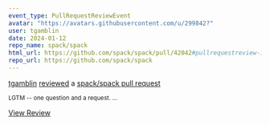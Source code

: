 ```yaml
---
event_type: PullRequestReviewEvent
avatar: "https://avatars.githubusercontent.com/u/299842?"
user: tgamblin
date: 2024-01-12
repo_name: spack/spack
html_url: https://github.com/spack/spack/pull/42042#pullrequestreview-1817067677
repo_url: https://github.com/spack/spack
---
```


<a href='https://github.com/tgamblin' target='_blank'>tgamblin</a> <a href='https://github.com/spack/spack/pull/42042#pullrequestreview-1817067677' target='_blank'>reviewed</a> a <a href='https://github.com/spack/spack/pull/42042' target='_blank'>spack/spack pull request</a>

<small>LGTM -- one question and a request....</small>

<a href='https://github.com/spack/spack/pull/42042#pullrequestreview-1817067677' target='_blank'>View Review</a>